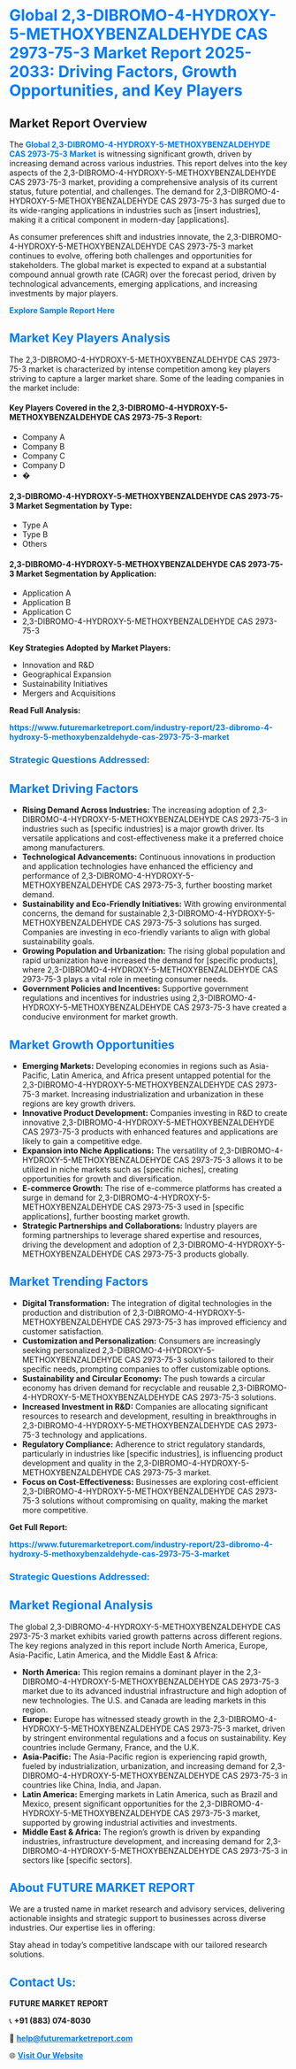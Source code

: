 <h1 style="color: #007BFF;">Global 2,3-DIBROMO-4-HYDROXY-5-METHOXYBENZALDEHYDE CAS 2973-75-3 Market Report 2025-2033: Driving Factors, Growth Opportunities, and Key Players</h1>

<section id="overview">
<h2>Market Report Overview</h2>
<p>The <a href="https://www.futuremarketreport.com/industry-report/23-dibromo-4-hydroxy-5-methoxybenzaldehyde-cas-2973-75-3-market" style="color: #007BFF; text-decoration: none;"><strong>Global 2,3-DIBROMO-4-HYDROXY-5-METHOXYBENZALDEHYDE CAS 2973-75-3 Market</strong></a> is witnessing significant growth, driven by increasing demand across various industries. This report delves into the key aspects of the 2,3-DIBROMO-4-HYDROXY-5-METHOXYBENZALDEHYDE CAS 2973-75-3 market, providing a comprehensive analysis of its current status, future potential, and challenges. The demand for 2,3-DIBROMO-4-HYDROXY-5-METHOXYBENZALDEHYDE CAS 2973-75-3 has surged due to its wide-ranging applications in industries such as [insert industries], making it a critical component in modern-day [applications].</p>
<p>As consumer preferences shift and industries innovate, the 2,3-DIBROMO-4-HYDROXY-5-METHOXYBENZALDEHYDE CAS 2973-75-3 market continues to evolve, offering both challenges and opportunities for stakeholders. The global market is expected to expand at a substantial compound annual growth rate (CAGR) over the forecast period, driven by technological advancements, emerging applications, and increasing investments by major players.</p>
</section>

<section id="overview">
<p><a href="https://www.futuremarketreport.com/request-sample/reportId=119154" style="color: #007BFF; text-decoration: none;"><strong>Explore Sample Report Here</strong></a></p>
</section>

<section id="key-players">
<h2 style="color: #007BFF;">Market Key Players Analysis</h2>
<p>The 2,3-DIBROMO-4-HYDROXY-5-METHOXYBENZALDEHYDE CAS 2973-75-3 market is characterized by intense competition among key players striving to capture a larger market share. Some of the leading companies in the market include:</p>
<h4>Key Players Covered in the 2,3-DIBROMO-4-HYDROXY-5-METHOXYBENZALDEHYDE CAS 2973-75-3 Report:</h4>
<ul><li>Company A</li><li>Company B</li><li>Company C</li><li>Company D</li><li>�</li></ul>
<h4>2,3-DIBROMO-4-HYDROXY-5-METHOXYBENZALDEHYDE CAS 2973-75-3 Market Segmentation by Type:</h4>
<ul><li>Type A</li><li>Type B</li><li>Others</li></ul>

<h4>2,3-DIBROMO-4-HYDROXY-5-METHOXYBENZALDEHYDE CAS 2973-75-3 Market Segmentation by Application:</h4>
<ul><li>Application A</li><li>Application B</li><li>Application C</li><li>2,3-DIBROMO-4-HYDROXY-5-METHOXYBENZALDEHYDE CAS 2973-75-3</li></ul>
<p><strong>Key Strategies Adopted by Market Players:</strong></p>
<ul>
<li>Innovation and R&D</li>
<li>Geographical Expansion</li>
<li>Sustainability Initiatives</li>
<li>Mergers and Acquisitions</li>
</ul>
</section>

<section>
<p><strong>Read Full Analysis: </strong></p><a href="https://www.futuremarketreport.com/industry-report/23-dibromo-4-hydroxy-5-methoxybenzaldehyde-cas-2973-75-3-market" style="color: #007BFF; text-decoration: none;"><strong>https://www.futuremarketreport.com/industry-report/23-dibromo-4-hydroxy-5-methoxybenzaldehyde-cas-2973-75-3-market</strong></a>
<h3 style="color: #007BFF;">Strategic Questions Addressed:</h3>
</section>

<section id="driving-factors">
<h2 style="color: #007BFF;">Market Driving Factors</h2>
<ul>
<li><strong>Rising Demand Across Industries:</strong> The increasing adoption of 2,3-DIBROMO-4-HYDROXY-5-METHOXYBENZALDEHYDE CAS 2973-75-3 in industries such as [specific industries] is a major growth driver. Its versatile applications and cost-effectiveness make it a preferred choice among manufacturers.</li>
<li><strong>Technological Advancements:</strong> Continuous innovations in production and application technologies have enhanced the efficiency and performance of 2,3-DIBROMO-4-HYDROXY-5-METHOXYBENZALDEHYDE CAS 2973-75-3, further boosting market demand.</li>
<li><strong>Sustainability and Eco-Friendly Initiatives:</strong> With growing environmental concerns, the demand for sustainable 2,3-DIBROMO-4-HYDROXY-5-METHOXYBENZALDEHYDE CAS 2973-75-3 solutions has surged. Companies are investing in eco-friendly variants to align with global sustainability goals.</li>
<li><strong>Growing Population and Urbanization:</strong> The rising global population and rapid urbanization have increased the demand for [specific products], where 2,3-DIBROMO-4-HYDROXY-5-METHOXYBENZALDEHYDE CAS 2973-75-3 plays a vital role in meeting consumer needs.</li>
<li><strong>Government Policies and Incentives:</strong> Supportive government regulations and incentives for industries using 2,3-DIBROMO-4-HYDROXY-5-METHOXYBENZALDEHYDE CAS 2973-75-3 have created a conducive environment for market growth.</li>
</ul>
</section>

<section id="growth-opportunities">
<h2 style="color: #007BFF;">Market Growth Opportunities</h2>
<ul>
<li><strong>Emerging Markets:</strong> Developing economies in regions such as Asia-Pacific, Latin America, and Africa present untapped potential for the 2,3-DIBROMO-4-HYDROXY-5-METHOXYBENZALDEHYDE CAS 2973-75-3 market. Increasing industrialization and urbanization in these regions are key growth drivers.</li>
<li><strong>Innovative Product Development:</strong> Companies investing in R&D to create innovative 2,3-DIBROMO-4-HYDROXY-5-METHOXYBENZALDEHYDE CAS 2973-75-3 products with enhanced features and applications are likely to gain a competitive edge.</li>
<li><strong>Expansion into Niche Applications:</strong> The versatility of 2,3-DIBROMO-4-HYDROXY-5-METHOXYBENZALDEHYDE CAS 2973-75-3 allows it to be utilized in niche markets such as [specific niches], creating opportunities for growth and diversification.</li>
<li><strong>E-commerce Growth:</strong> The rise of e-commerce platforms has created a surge in demand for 2,3-DIBROMO-4-HYDROXY-5-METHOXYBENZALDEHYDE CAS 2973-75-3 used in [specific applications], further boosting market growth.</li>
<li><strong>Strategic Partnerships and Collaborations:</strong> Industry players are forming partnerships to leverage shared expertise and resources, driving the development and adoption of 2,3-DIBROMO-4-HYDROXY-5-METHOXYBENZALDEHYDE CAS 2973-75-3 products globally.</li>
</ul>
</section>

<section id="trending-factors">
<h2 style="color: #007BFF;">Market Trending Factors</h2>
<ul>
<li><strong>Digital Transformation:</strong> The integration of digital technologies in the production and distribution of 2,3-DIBROMO-4-HYDROXY-5-METHOXYBENZALDEHYDE CAS 2973-75-3 has improved efficiency and customer satisfaction.</li>
<li><strong>Customization and Personalization:</strong> Consumers are increasingly seeking personalized 2,3-DIBROMO-4-HYDROXY-5-METHOXYBENZALDEHYDE CAS 2973-75-3 solutions tailored to their specific needs, prompting companies to offer customizable options.</li>
<li><strong>Sustainability and Circular Economy:</strong> The push towards a circular economy has driven demand for recyclable and reusable 2,3-DIBROMO-4-HYDROXY-5-METHOXYBENZALDEHYDE CAS 2973-75-3 solutions.</li>
<li><strong>Increased Investment in R&D:</strong> Companies are allocating significant resources to research and development, resulting in breakthroughs in 2,3-DIBROMO-4-HYDROXY-5-METHOXYBENZALDEHYDE CAS 2973-75-3 technology and applications.</li>
<li><strong>Regulatory Compliance:</strong> Adherence to strict regulatory standards, particularly in industries like [specific industries], is influencing product development and quality in the 2,3-DIBROMO-4-HYDROXY-5-METHOXYBENZALDEHYDE CAS 2973-75-3 market.</li>
<li><strong>Focus on Cost-Effectiveness:</strong> Businesses are exploring cost-efficient 2,3-DIBROMO-4-HYDROXY-5-METHOXYBENZALDEHYDE CAS 2973-75-3 solutions without compromising on quality, making the market more competitive.</li>
</ul>
</section>

<section>
<p><strong>Get Full Report: </strong></p><a href="https://www.futuremarketreport.com/industry-report/23-dibromo-4-hydroxy-5-methoxybenzaldehyde-cas-2973-75-3-market" style="color: #007BFF; text-decoration: none;"><strong>https://www.futuremarketreport.com/industry-report/23-dibromo-4-hydroxy-5-methoxybenzaldehyde-cas-2973-75-3-market</strong></a>
<h3 style="color: #007BFF;">Strategic Questions Addressed:</h3>
</section>


<section id="regional-analysis">
<h2 style="color: #007BFF;">Market Regional Analysis</h2>
<p>The global 2,3-DIBROMO-4-HYDROXY-5-METHOXYBENZALDEHYDE CAS 2973-75-3 market exhibits varied growth patterns across different regions. The key regions analyzed in this report include North America, Europe, Asia-Pacific, Latin America, and the Middle East & Africa:</p>
<ul>
<li><strong>North America:</strong> This region remains a dominant player in the 2,3-DIBROMO-4-HYDROXY-5-METHOXYBENZALDEHYDE CAS 2973-75-3 market due to its advanced industrial infrastructure and high adoption of new technologies. The U.S. and Canada are leading markets in this region.</li>
<li><strong>Europe:</strong> Europe has witnessed steady growth in the 2,3-DIBROMO-4-HYDROXY-5-METHOXYBENZALDEHYDE CAS 2973-75-3 market, driven by stringent environmental regulations and a focus on sustainability. Key countries include Germany, France, and the U.K.</li>
<li><strong>Asia-Pacific:</strong> The Asia-Pacific region is experiencing rapid growth, fueled by industrialization, urbanization, and increasing demand for 2,3-DIBROMO-4-HYDROXY-5-METHOXYBENZALDEHYDE CAS 2973-75-3 in countries like China, India, and Japan.</li>
<li><strong>Latin America:</strong> Emerging markets in Latin America, such as Brazil and Mexico, present significant opportunities for the 2,3-DIBROMO-4-HYDROXY-5-METHOXYBENZALDEHYDE CAS 2973-75-3 market, supported by growing industrial activities and investments.</li>
<li><strong>Middle East & Africa:</strong> The region’s growth is driven by expanding industries, infrastructure development, and increasing demand for 2,3-DIBROMO-4-HYDROXY-5-METHOXYBENZALDEHYDE CAS 2973-75-3 in sectors like [specific sectors].</li>
</ul>
</section>

<footer>
<h2 style="color: #007BFF;">About FUTURE MARKET REPORT</h2>
<p>We are a trusted name in market research and advisory services, delivering actionable insights and strategic support to businesses across diverse industries. Our expertise lies in offering:</p>

<p>Stay ahead in today’s competitive landscape with our tailored research solutions.</p>

<h2 style="color: #007BFF;">Contact Us:</h2>
<p><strong>FUTURE MARKET REPORT</strong></p>
<p>📞 <strong>+91 (883) 074-8030</strong></p>
<p>📧 <strong><a href="mailto:help@futuremarketreport.com" style="color: #007BFF;">help@futuremarketreport.com</a></strong></p>
<p>🌐 <strong><a href="https://www.futuremarketreport.com/" style="color: #007BFF;">Visit Our Website</a></strong></p>
</footer>